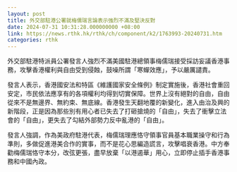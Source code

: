 ```yaml
---
layout: post
title: 外交部駐港公署就梅儒瑞言論表示強烈不滿及堅決反對
date: 2024-07-31 10:31:28.000000000 +08:00
link: https://news.rthk.hk/rthk/ch/component/k2/1763993-20240731.htm
categories: rthk
---
```


外交部駐港特派員公署發言人強烈不滿美國駐港總領事梅儒瑞接受採訪妄議香港事務，攻擊香港權利與自由受到侵蝕，鼓噪所謂「寒蟬效應」，予以嚴厲譴責。

發言人表示，香港國安法和特區《維護國家安全條例》制定實施後，香港社會重回安定，市民依法應享有的各項權利均得到切實保障。世界上沒有絕對的自由，自由從來不是無邊界、無約束、無底線。香港發生天翻地覆的新變化，進入由治及興的新階段，正是因為那些別有用心者已失去了打砸搶燒的「自由」，失去了衝擊立法會的「自由」，更失去了勾結外部勢力反中亂港的「自由」。

發言人強調，作為美政府駐港代表，梅儒瑞理應恪守領事官員基本職業操守和行為準則，多做促進港美合作的實事，而不是花心思編造謊言，攻擊唱衰香港。中方奉勸梅儒瑞恪守本分，改弦更張，盡早放棄「以港遏華」用心，立即停止插手香港事務和中國內政。
